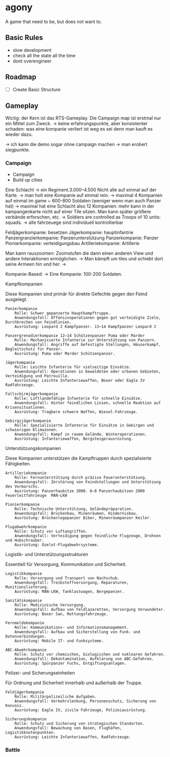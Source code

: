 # agony
A game that need to be, but does not want to.

## Basic Rules
- slow development 
- check all the state all the time
- dont overengineer


## Roadmap

- [ ] Create Basic Structure

## Gameplay

Wictig: der Kern ist das RTS-Gameplay. Die Campaign map ist erstmal nur
ein Mittel zum Zweck.
-> keine erfahrungspunkte, aber konsistenter schaden: was eine kompanie verliert ist weg
es sei denn man kauft es wieder dazu.

-> ich kann die demo sogar ohne campaign machen -> man erobert siegpunkte.

### Campaign
- Campaign 
- Build up cities

Eine Schlacht -> ein Regiment.3.000–4.500 
Nicht alle auf einmal auf der Karte.
-> man holt eine Kompanie auf einmal rein.
-> maximal 4 Kompanien auf einmal im game ~ 600-800 Soldaten (weniger wenn man auch Panzer hat)
-> maximal hat eine Schlacht also 12 Kompanien: mehr kann in der 
  kampangenkarte nicht auf einer Tile sitzen.
Man kann später größere verbände erforschen, etc.
-> Soldiers are controlled as Troops of 10 units: squads.
-> alle fahrzeuege sind individuell kontrollierbar


Feldjägerkompanie: besetzen
Jägerkompanie: hauptinfantrie
Panzergranzierkompanie: Panzerunterstützung
Panzerkompanie: Panzer
Pionierkompanie: verteidigungsbau
Artilleriekompanie: Artillerie

Man kann rauszoomen: Zoomstufen die dann einen anderen View und andere 
Interaktionen ermöglichen.
-> Man kämpft um tiles und schiebt dort seine Armeen hin und her.
->

Kompanie-Based: 
-> Eine Kompanie: 100-200 Soldaten.

Kampfkompanien

Diese Kompanien sind primär für direkte Gefechte gegen den Feind ausgelegt.

    Panzerkompanie
        Rolle: Schwer gepanzerte Hauptkampftruppe.
        Anwendungsfall: Offensivoperationen gegen gut verteidigte Ziele, Durchbrechen von Feindlinien.
        Ausrüstung: Leopard 2 Kampfpanzer. 13–14 Kampfpanzer Leopard 2

    Panzergrenadierkompanie 12–14 Schützenpanzer Puma oder Marder
        Rolle: Mechanisierte Infanterie zur Unterstützung von Panzern.
        Anwendungsfall: Angriffe auf befestigte Stellungen, Häuserkampf, Begleitschutz für Panzer.
        Ausrüstung: Puma oder Marder Schützenpanzer.

    Jägerkompanie
        Rolle: Leichte Infanterie für vielseitige Einsätze.
        Anwendungsfall: Operationen in bewaldeten oder urbanen Gebieten, Verteidigung und Patrouille.
        Ausrüstung: Leichte Infanteriewaffen, Boxer oder Eagle IV Radfahrzeuge.

    Fallschirmjägerkompanie
        Rolle: Luftlandefähige Infanterie für schnelle Einsätze.
        Anwendungsfall: Hinter feindlichen Linien, schnelle Reaktion auf Krisensituationen.
        Ausrüstung: Tragbare schwere Waffen, Wiesel-Fahrzeuge.

    Gebirgsjägerkompanie
        Rolle: Spezialisierte Infanterie für Einsätze in Gebirgen und schwierigen Klimazonen.
        Anwendungsfall: Kampf in rauem Gelände, Winteroperationen.
        Ausrüstung: Infanteriewaffen, Bergsteigerausrüstung.

Unterstützungskompanien

Diese Kompanien unterstützen die Kampftruppen durch spezialisierte Fähigkeiten.

    Artilleriekompanie
        Rolle: Fernunterstützung durch präzise Feuerunterstützung.
        Anwendungsfall: Zerstörung von Feindstellungen und Unterstützung des Vormarschs.
        Ausrüstung: Panzerhaubitze 2000. 6–8 Panzerhaubitzen 2000  Feuerleitfahrzeuge  MAN-LKW

    Pionierkompanie
        Rolle: Technische Unterstützung, Geländepräparation.
        Anwendungsfall: Brückenbau, Minenräumen, Hindernisbau.
        Ausrüstung: Brückenlegepanzer Biber, Minenräumpanzer Keiler.

    Flugabwehrkompanie
        Rolle: Schutz vor Luftangriffen.
        Anwendungsfall: Verteidigung gegen feindliche Flugzeuge, Drohnen und Hubschrauber.
        Ausrüstung: Ozelot-Flugabwehrsysteme.

Logistik- und Unterstützungsstrukturen

Essentiell für Versorgung, Kommunikation und Sicherheit.

    Logistikkompanie
        Rolle: Versorgung und Transport von Nachschub.
        Anwendungsfall: Treibstoffversorgung, Reparaturen, Munitionslieferung.
        Ausrüstung: MAN-LKW, Tanklastwagen, Bergepanzer.

    Sanitätskompanie
        Rolle: Medizinische Versorgung.
        Anwendungsfall: Aufbau von Feldlazaretten, Versorgung Verwundeter.
        Ausrüstung: Boxer San, Rettungsfahrzeuge.

    Fernmeldekompanie
        Rolle: Kommunikations- und Informationsmanagement.
        Anwendungsfall: Aufbau und Sicherstellung von Funk- und Datenverbindungen.
        Ausrüstung: Mobile IT- und Funksysteme.

    ABC-Abwehrkompanie
        Rolle: Schutz vor chemischen, biologischen und nuklearen Gefahren.
        Anwendungsfall: Dekontamination, Aufklärung von ABC-Gefahren.
        Ausrüstung: Spürpanzer Fuchs, Entgiftungsanlagen.

Polizei- und Sicherungseinheiten

Für Ordnung und Sicherheit innerhalb und außerhalb der Truppe.

    Feldjägerkompanie
        Rolle: Militärpolizeiliche Aufgaben.
        Anwendungsfall: Verkehrslenkung, Personenschutz, Sicherung von Konvois.
        Ausrüstung: Eagle IV, zivile Fahrzeuge, Polizeiausrüstung.

    Sicherungskompanie
        Rolle: Schutz und Sicherung von strategischen Standorten.
        Anwendungsfall: Bewachung von Basen, Flughäfen, Logistikknotenpunkten.
        Ausrüstung: Leichte Infanteriewaffen, Radfahrzeuge.



### Battle

